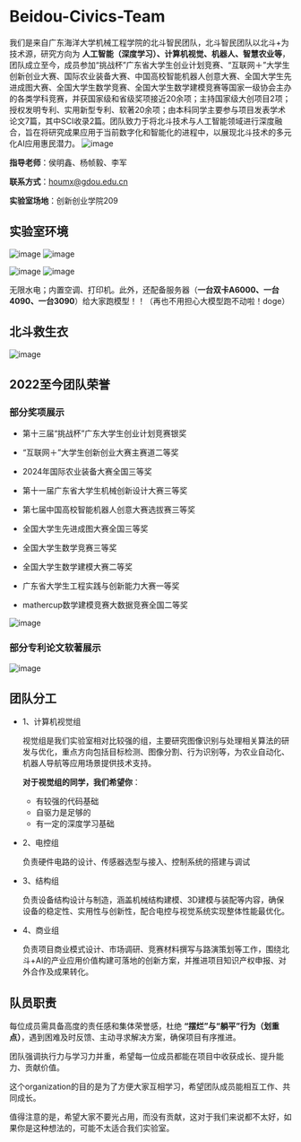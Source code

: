 # Beidou-Civics-Team
我们是来自广东海洋大学机械工程学院的北斗智民团队，北斗智民团队以北斗+为技术源，研究方向为 **人工智能（深度学习）、计算机视觉、机器人、智慧农业等**，团队成立至今，成员参加“挑战杯”广东省大学生创业计划竞赛、“互联网＋”大学生创新创业大赛、国际农业装备大赛、中国高校智能机器人创意大赛、全国大学生先进成图大赛、全国大学生数学竞赛、全国大学生数学建模竞赛等国家一级协会主办的各类学科竞赛，并获国家级和省级奖项接近20余项；主持国家级大创项目2项；授权发明专利、实用新型专利、软著20余项；由本科同学主要参与项目发表学术论文7篇，其中SCI收录2篇。团队致力于将北斗技术与人工智能领域进行深度融合，旨在将研究成果应用于当前数字化和智能化的进程中，以展现北斗技术的多元化AI应用惠民潜力。
![image](https://github.com/user-attachments/assets/40f94668-94c6-42d9-bb03-9cc84647534d)

**指导老师**：侯明鑫、杨帧毅、李军

**联系方式**：houmx@gdou.edu.cn

**实验室场地**：创新创业学院209

## 实验室环境
![image](https://github.com/user-attachments/assets/e508352a-1f00-4478-a591-b62cc7ceadb7)    ![image](https://github.com/user-attachments/assets/7b8dc793-44d0-4c60-9d0a-635e141ef075)

![image](https://github.com/user-attachments/assets/c6828dc3-9a7d-4c92-833a-fe7a0293b4bf)     ![image](https://github.com/user-attachments/assets/dd8e1ccb-6e3d-4ad2-a9c7-3918c7e655aa)

无限水电；内置空调、打印机。此外，还配备服务器（**一台双卡A6000、一台4090、一台3090**）给大家跑模型！！（再也不用担心大模型跑不动啦！doge）



## 北斗救生衣
![image](https://github.com/user-attachments/assets/d0330cb0-f102-4ecd-b3b7-6dc43a8790e8)



## 2022至今团队荣誉
### 部分奖项展示
- 第十三届“挑战杯”广东大学生创业计划竞赛银奖

- “互联网＋”大学生创新创业大赛主赛道二等奖

- 2024年国际农业装备大赛全国三等奖

- 第十一届广东省大学生机械创新设计大赛三等奖

- 第七届中国高校智能机器人创意大赛选拔赛三等奖

- 全国大学生先进成图大赛全国三等奖

- 全国大学生数学竞赛三等奖

- 全国大学生数学建模大赛二等奖

- 广东省大学生工程实践与创新能力大赛一等奖
  
- mathercup数学建模竞赛大数据竞赛全国二等奖

![image](https://github.com/user-attachments/assets/823f6b18-1433-449b-a7fd-d7028bcba751)

### 部分专利论文软著展示

![image](https://github.com/user-attachments/assets/82a69ce5-7800-4593-845d-50b24289ab09)

## 团队分工
- 1、计算机视觉组
  
  视觉组是我们实验室相对比较强的组，主要研究图像识别与处理相关算法的研发与优化，重点方向包括目标检测、图像分割、行为识别等，为农业自动化、机器人导航等应用场景提供技术支持。

  **对于视觉组的同学，我们希望你**：
  - 有较强的代码基础
  - 自驱力是足够的
  - 有一定的深度学习基础
  
- 2、电控组
  
  负责硬件电路的设计、传感器选型与接入、控制系统的搭建与调试
  
- 3、结构组
  
  负责设备结构设计与制造，涵盖机械结构建模、3D建模与装配等内容，确保设备的稳定性、实用性与创新性，配合电控与视觉系统实现整体性能最优化。
  
- 4、商业组

  负责项目商业模式设计、市场调研、竞赛材料撰写与路演策划等工作，围绕北斗+AI的产业应用价值构建可落地的创新方案，并推进项目知识产权申报、对外合作及成果转化。

## 队员职责
每位成员需具备高度的责任感和集体荣誉感，杜绝 **“摆烂”与“躺平”行为（划重点）**，遇到困难及时反馈、主动寻求解决方案，确保项目有序推进。

团队强调执行力与学习力并重，希望每一位成员都能在项目中收获成长、提升能力、贡献价值。

这个organization的目的是为了方便大家互相学习，希望团队成员能相互工作、共同成长。

值得注意的是，希望大家不要光占用，而没有贡献，这对于我们来说都不太好，如果你是这种想法的，可能不太适合我们实验室。


 

